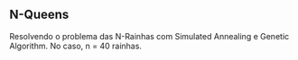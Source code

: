## N-Queens
Resolvendo o problema das N-Rainhas com Simulated Annealing e Genetic Algorithm. No caso, n = 40 rainhas.



